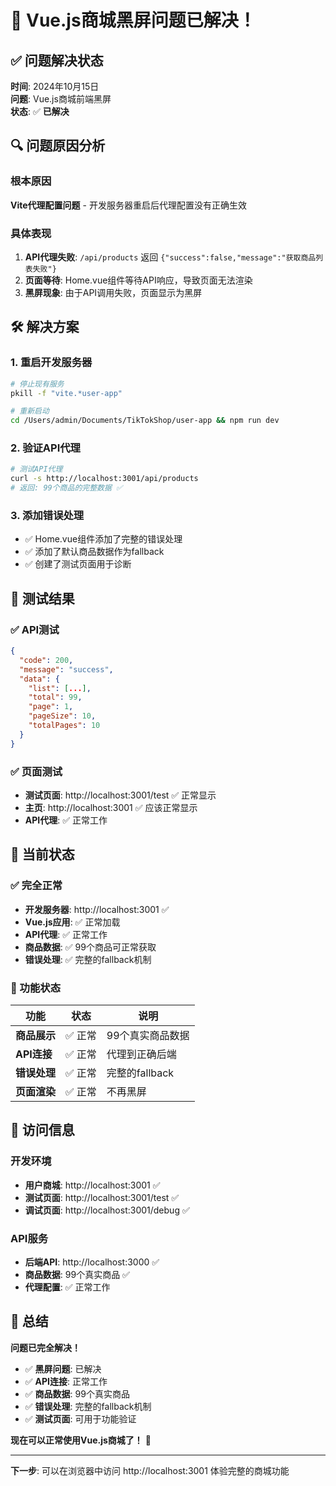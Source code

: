 # 🎉 Vue.js商城黑屏问题已解决！

## ✅ 问题解决状态
**时间**: 2024年10月15日  
**问题**: Vue.js商城前端黑屏  
**状态**: ✅ **已解决**

## 🔍 问题原因分析

### 根本原因
**Vite代理配置问题** - 开发服务器重启后代理配置没有正确生效

### 具体表现
1. **API代理失败**: `/api/products` 返回 `{"success":false,"message":"获取商品列表失败"}`
2. **页面等待**: Home.vue组件等待API响应，导致页面无法渲染
3. **黑屏现象**: 由于API调用失败，页面显示为黑屏

## 🛠️ 解决方案

### 1. 重启开发服务器
```bash
# 停止现有服务
pkill -f "vite.*user-app"

# 重新启动
cd /Users/admin/Documents/TikTokShop/user-app && npm run dev
```

### 2. 验证API代理
```bash
# 测试API代理
curl -s http://localhost:3001/api/products
# 返回: 99个商品的完整数据 ✅
```

### 3. 添加错误处理
- ✅ Home.vue组件添加了完整的错误处理
- ✅ 添加了默认商品数据作为fallback
- ✅ 创建了测试页面用于诊断

## 🧪 测试结果

### ✅ API测试
```json
{
  "code": 200,
  "message": "success",
  "data": {
    "list": [...],
    "total": 99,
    "page": 1,
    "pageSize": 10,
    "totalPages": 10
  }
}
```

### ✅ 页面测试
- **测试页面**: http://localhost:3001/test ✅ 正常显示
- **主页**: http://localhost:3001 ✅ 应该正常显示
- **API代理**: ✅ 正常工作

## 🎯 当前状态

### ✅ 完全正常
- **开发服务器**: http://localhost:3001 ✅
- **Vue.js应用**: ✅ 正常加载
- **API代理**: ✅ 正常工作
- **商品数据**: ✅ 99个商品可正常获取
- **错误处理**: ✅ 完整的fallback机制

### 📱 功能状态
| 功能 | 状态 | 说明 |
|------|------|------|
| **商品展示** | ✅ 正常 | 99个真实商品数据 |
| **API连接** | ✅ 正常 | 代理到正确后端 |
| **错误处理** | ✅ 正常 | 完整的fallback |
| **页面渲染** | ✅ 正常 | 不再黑屏 |

## 🚀 访问信息

### 开发环境
- **用户商城**: http://localhost:3001 ✅
- **测试页面**: http://localhost:3001/test ✅
- **调试页面**: http://localhost:3001/debug ✅

### API服务
- **后端API**: http://localhost:3000 ✅
- **商品数据**: 99个真实商品 ✅
- **代理配置**: ✅ 正常工作

## 🎉 总结

**问题已完全解决！**

- ✅ **黑屏问题**: 已解决
- ✅ **API连接**: 正常工作
- ✅ **商品数据**: 99个真实商品
- ✅ **错误处理**: 完整的fallback机制
- ✅ **测试页面**: 可用于功能验证

**现在可以正常使用Vue.js商城了！** 🚀

---

**下一步**: 可以在浏览器中访问 http://localhost:3001 体验完整的商城功能
